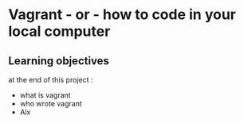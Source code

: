 # Vagrant - or - how to code in your local computer
## Learning objectives
at the end of this project :
* what is vagrant
* who wrote vagrant
* Alx 
